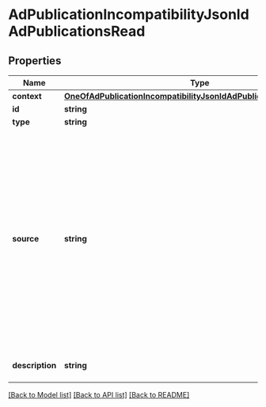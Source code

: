 # AdPublicationIncompatibilityJsonldAdPublicationsRead

## Properties
Name | Type | Description | Notes
------------ | ------------- | ------------- | -------------
**context** | [**OneOfAdPublicationIncompatibilityJsonldAdPublicationsReadContext**](OneOfAdPublicationIncompatibilityJsonldAdPublicationsReadContext.md) |  | [optional] 
**id** | **string** |  | [optional] 
**type** | **string** |  | [optional] 
**source** | **string** | The source of the incompatibility.  Available sources are :  - \&quot;P\&quot; : The ad is refused by the Portal.  - \&quot;A\&quot; : The Advertiser has chosen not tu publish such ads on the portal.  - \&quot;N\&quot; : The Network has chosen not tu publish such ads on the portal. | [optional] 
**description** | **string** | The detailed reason of the incompatibility. | [optional] 

[[Back to Model list]](../../README.md#documentation-for-models) [[Back to API list]](../../README.md#documentation-for-api-endpoints) [[Back to README]](../../README.md)

